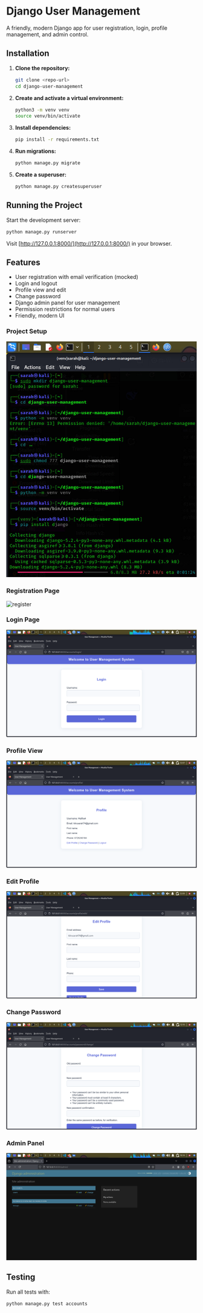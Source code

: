 # Django User Management

A friendly, modern Django app for user registration, login, profile management, and admin control.

## Installation

1. **Clone the repository:**
   ```sh
   git clone <repo-url>
   cd django-user-management
   ```
2. **Create and activate a virtual environment:**
   ```sh
   python3 -m venv venv
   source venv/bin/activate
   ```
3. **Install dependencies:**
   ```sh
   pip install -r requirements.txt
   ```
4. **Run migrations:**
   ```sh
   python manage.py migrate
   ```
5. **Create a superuser:**
   ```sh
   python manage.py createsuperuser
   ```

## Running the Project

Start the development server:
```sh
python manage.py runserver
```
Visit [http://127.0.0.1:8000/](http://127.0.0.1:8000/) in your browser.

## Features
- User registration with email verification (mocked)
- Login and logout
- Profile view and edit
- Change password
- Django admin panel for user management
- Permission restrictions for normal users
- Friendly, modern UI


### Project Setup
![runserver](screenshots/runserver.jpeg)

### Registration Page
![register](screenshots/register.png)

### Login Page
![login](screenshots/login.png)

### Profile View
![profile](screenshots/profile.png)

### Edit Profile
![edit_profile](screenshots/edit_profile.png)

### Change Password
![change_password](screenshots/change_password.png)

### Admin Panel
![admin](screenshots/admin.png)

## Testing

Run all tests with:
```sh
python manage.py test accounts
```

